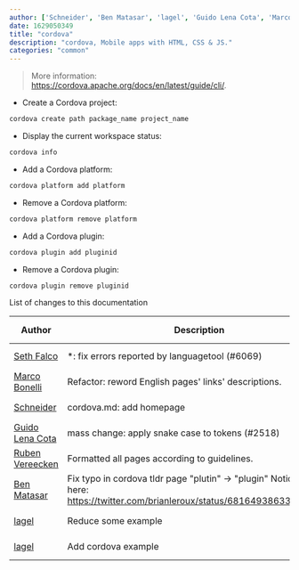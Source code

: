 ```yaml
---
author: ['Schneider', 'Ben Matasar', 'lagel', 'Guido Lena Cota', 'Marco Bonelli', 'Seth Falco', 'Ruben Vereecken']
date: 1629050349
title: "cordova"
description: "cordova, Mobile apps with HTML, CSS & JS."
categories: "common"
---
```

> More information: <https://cordova.apache.org/docs/en/latest/guide/cli/>.

- Create a Cordova project:

```bash
cordova create path package_name project_name
```

- Display the current workspace status:

```bash
cordova info
```

- Add a Cordova platform:

```bash
cordova platform add platform
```

- Remove a Cordova platform:

```bash
cordova platform remove platform
```

- Add a Cordova plugin:

```bash
cordova plugin add pluginid
```

- Remove a Cordova plugin:

```bash
cordova plugin remove pluginid
```
List of changes to this documentation


Author | Description | ISO 8601 Date | GitHub link
------|-----|-----|-----
[Seth Falco](mailto:seth@falco.fun) | *: fix errors reported by languagetool (#6069) | 2021-08-15T19:59:09 | [3e4c519004a4](https://github.com/tldr-pages/tldr/commit/3e4c519004a471c861cdc609fd7239ee3355671c)
[Marco Bonelli](mailto:marco@mebeim.net) | Refactor: reword English pages' links' descriptions. | 2019-06-03T14:19:41 | [66abb98ce935](https://github.com/tldr-pages/tldr/commit/66abb98ce935c0f4516bf30c4d6da72180d5a3ab)
[Schneider](mailto:lucas.schneider@sap.com) | cordova.md: add homepage | 2019-04-15T01:35:17 | [51dba6b3782f](https://github.com/tldr-pages/tldr/commit/51dba6b3782f6fb6d0d54f30d295e2f504edb7bc)
[Guido Lena Cota](mailto:guido.lenacota@gmail.com) | mass change: apply snake case to tokens (#2518) | 2018-10-29T12:14:25 | [18370557b25e](https://github.com/tldr-pages/tldr/commit/18370557b25e5340d9ee5cfeee346ce8fcb4ef95)
[Ruben Vereecken](mailto:rubenvereecken@gmail.com) | Formatted all pages according to guidelines. | 2016-01-08T09:38:59 | [066582e8eab5](https://github.com/tldr-pages/tldr/commit/066582e8eab57bce9861cc8d379e158d61f1cc95)
[Ben Matasar](mailto:ben@matasar.org) | Fix typo in cordova tldr page "plutin" -> "plugin" Noticed it here: https://twitter.com/brianleroux/status/681649386338689024 | 2015-12-29T02:39:48 | [4a0fe6fc9bdb](https://github.com/tldr-pages/tldr/commit/4a0fe6fc9bdb514dcbfda663e6de572abbf00f87)
[lagel](mailto:lagel@live.com) | Reduce some example | 2015-12-28T02:54:15 | [849cfd41ec9c](https://github.com/tldr-pages/tldr/commit/849cfd41ec9ce0b7095cfdc99c5eacbeec14135f)
[lagel](mailto:lagel@live.com) | Add cordova example | 2015-12-27T13:29:02 | [32d65baab70a](https://github.com/tldr-pages/tldr/commit/32d65baab70a655b59bf3115498d889aac8011f7)

